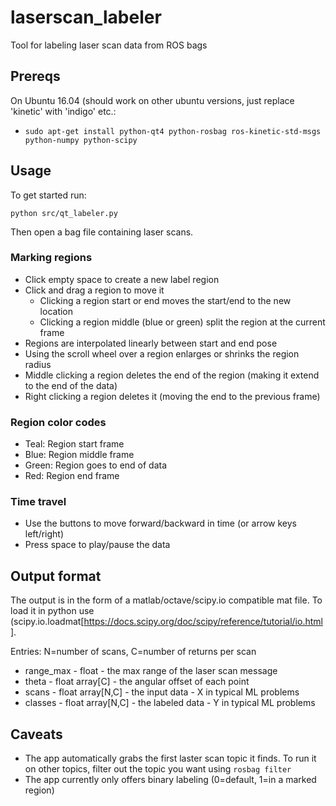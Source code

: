 # laserscan_labeler
Tool for labeling laser scan data from ROS bags

## Prereqs
On Ubuntu 16.04 (should work on other ubuntu versions, just replace 'kinetic' with 'indigo' etc.:
* `sudo apt-get install python-qt4 python-rosbag ros-kinetic-std-msgs python-numpy python-scipy`

## Usage
To get started run:

`python src/qt_labeler.py`

Then open a bag file containing laser scans. 

### Marking regions
- Click empty space to create a new label region
- Click and drag a region to move it
  - Clicking a region start or end moves the start/end to the new location
  - Clicking a region middle (blue or green) split the region at the current frame
- Regions are interpolated linearly between start and end pose
- Using the scroll wheel over a region enlarges or shrinks the region radius
- Middle clicking a region deletes the end of the region (making it extend to the end of the data)
- Right clicking a region deletes it (moving the end to the previous frame)

### Region color codes
- Teal: Region start frame
- Blue: Region middle frame
- Green: Region goes to end of data
- Red: Region end frame

### Time travel
- Use the buttons to move forward/backward in time (or arrow keys left/right)
- Press space to play/pause the data

## Output format
The output is in the form of a matlab/octave/scipy.io compatible mat file. To load it in python use (scipy.io.loadmat[https://docs.scipy.org/doc/scipy/reference/tutorial/io.html].

Entries:
N=number of scans, C=number of returns per scan

- range_max - float - the max range of the laser scan message
- theta - float array[C] - the angular offset of each point
- scans - float array[N,C]  - the input data - X in typical ML problems
- classes - float array[N,C] - the labeled data - Y in typical ML problems

## Caveats
* The app automatically grabs the first laster scan topic it finds. To run it on other topics, filter out the topic you want using `rosbag filter`
* The app currently only offers binary labeling (0=default, 1=in a marked region)